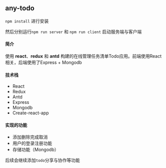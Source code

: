 ## any-todo

`npm install` 进行安装

然后分别运行`npm run server` 和 `npm run client` 启动服务端与客户端

#### 简介
使用 <b>react</b>、<b>redux</b> 和 <b>antd</b> 构建的在线管理任务清单Todo应用。前端使用React相关，后端使用了Express + Mongodb

#### 技术栈
* React
* Redux
* Antd
* Express
* Mongodb
* Create-react-app

#### 实现的功能
* 添加删除完成取消
* 用户的登录注册功能
* 存储功能（Mongodb）

后续会继续添加`todo`分享与协作等功能
